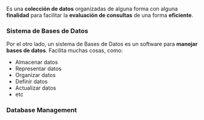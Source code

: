 
Es una **colección de datos** organizadas de alguna forma con alguna **finalidad** para facilitar la **evaluación de consultas** de una forma **eficiente**. 

### Sistema de Bases de Datos 

Por el otro lado, un sistema de Bases de Datos es un software para **manejar bases de datos**. Facilita muchas cosas, como: 

- Almacenar datos 
- Representar datos 
- Organizar datos 
- Definir datos 
- Actualizar datos 
- etc 

### Database Management 